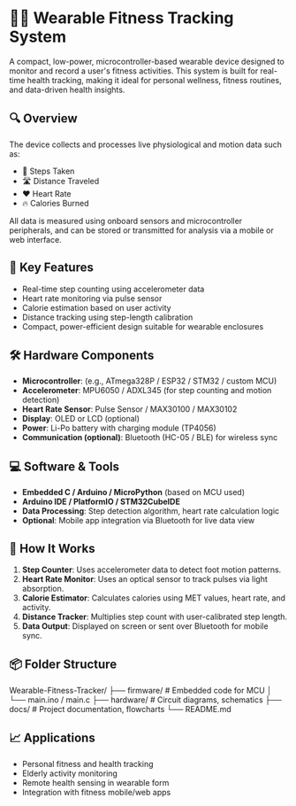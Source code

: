 # 🏃‍♀️ Wearable Fitness Tracking System

A compact, low-power, microcontroller-based wearable device designed to monitor and record a user's fitness activities. This system is built for real-time health tracking, making it ideal for personal wellness, fitness routines, and data-driven health insights.

## 🔍 Overview

The device collects and processes live physiological and motion data such as:
- 👣 Steps Taken
- 🛣️ Distance Traveled
- ❤️ Heart Rate
- 🔥 Calories Burned

All data is measured using onboard sensors and microcontroller peripherals, and can be stored or transmitted for analysis via a mobile or web interface.

## 🧠 Key Features

- Real-time step counting using accelerometer data
- Heart rate monitoring via pulse sensor
- Calorie estimation based on user activity
- Distance tracking using step-length calibration
- Compact, power-efficient design suitable for wearable enclosures

## 🛠️ Hardware Components

- **Microcontroller**: (e.g., ATmega328P / ESP32 / STM32 / custom MCU)
- **Accelerometer**: MPU6050 / ADXL345 (for step counting and motion detection)
- **Heart Rate Sensor**: Pulse Sensor / MAX30100 / MAX30102
- **Display**: OLED or LCD (optional)
- **Power**: Li-Po battery with charging module (TP4056)
- **Communication (optional)**: Bluetooth (HC-05 / BLE) for wireless sync

## 💻 Software & Tools

- **Embedded C / Arduino / MicroPython** (based on MCU used)
- **Arduino IDE / PlatformIO / STM32CubeIDE**
- **Data Processing**: Step detection algorithm, heart rate calculation logic
- **Optional**: Mobile app integration via Bluetooth for live data view

## 🔧 How It Works

1. **Step Counter**: Uses accelerometer data to detect foot motion patterns.
2. **Heart Rate Monitor**: Uses an optical sensor to track pulses via light absorption.
3. **Calorie Estimator**: Calculates calories using MET values, heart rate, and activity.
4. **Distance Tracker**: Multiplies step count with user-calibrated step length.
5. **Data Output**: Displayed on screen or sent over Bluetooth for mobile sync.

## 📦 Folder Structure

Wearable-Fitness-Tracker/
├── firmware/ # Embedded code for MCU
│ └── main.ino / main.c
├── hardware/ # Circuit diagrams, schematics
├── docs/ # Project documentation, flowcharts
└── README.md

## 📈 Applications

- Personal fitness and health tracking
- Elderly activity monitoring
- Remote health sensing in wearable form
- Integration with fitness mobile/web apps

